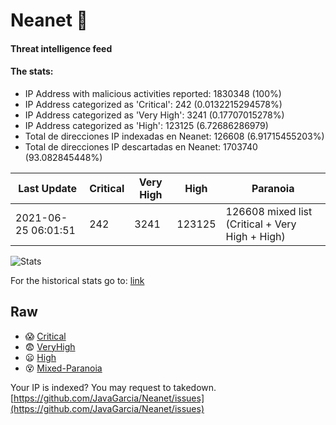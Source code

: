 # Neanet :hocho:
#### Threat intelligence feed
#### The stats:

- IP Address with malicious activities reported: 1830348 (100%)
- IP Address categorized as 'Critical':  242 (0.0132215294578%)
- IP Address categorized as 'Very High':  3241 (0.17707015278%)
- IP Address categorized as 'High':  123125 (6.72686286979)
- Total de direcciones IP indexadas en Neanet:  126608 (6.91715455203%)
- Total de direcciones IP descartadas en Neanet:  1703740 (93.082845448%)

| Last Update | Critical | Very High | High | Paranoia |
| --- | --- | --- | --- | --- |
| 2021-06-25 06:01:51 | 242 | 3241 | 123125 | 126608 mixed list (Critical + Very High + High)|

![Stats](https://docs.google.com/spreadsheets/d/e/2PACX-1vSnaNMIXVabIpDJjufMlzH7poXnshF3mgd8Is1g9ytUEzVsP5my4Trn8f-xkoLLQ38xpL3HtmUexLo6/pubchart?oid=501124687&format=image)

For the historical stats go to: [link](/stats.csv)
## Raw
- :scream: [Critical](https://raw.githubusercontent.com/JavaGarcia/Neanet/master/blacklists/neanet_critical.txt)
- :fearful: [VeryHigh](https://raw.githubusercontent.com/JavaGarcia/Neanet/master/blacklists/neanet_veryHigh.txtt)
- :frowning: [High](https://raw.githubusercontent.com/JavaGarcia/Neanet/master/blacklists/neanet_high.txt)
- :dizzy_face: [Mixed-Paranoia](https://raw.githubusercontent.com/JavaGarcia/Neanet/master/blacklists/neanet_all.txt)


Your IP is indexed? You may request to takedown. [https://github.com/JavaGarcia/Neanet/issues](https://github.com/JavaGarcia/Neanet/issues)












































































































































































































































































































































































































































































































































































































































































































































































































































































































































































































































































































































































































































































































































































































































































































































































































































































































































































































































































































































































































































































































































































































































































































































































































































































































































































































































































































































































































































































































































































































































































































































































































































































































































































































































































































































































































































































































































































































































































































































































































































































































































































































































































































































































































































































































































































































































































































































































































































































































































































































































































































































































































































































































































































































































































































































































































































































































































































































































































































































































































































































































































































































































































































































































































































































































































































































































































































































































































































































































































































































































































































































































































































































































































































































